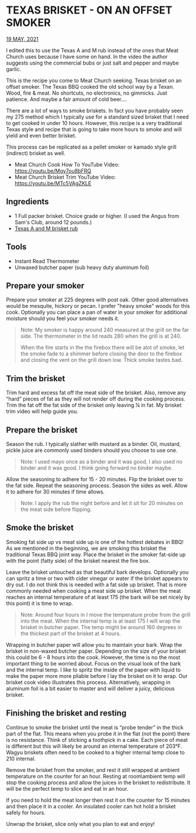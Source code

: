 # TEXAS BRISKET - ON AN OFFSET SMOKER

[19 MAY, 2021](https://www.meatchurch.com/blogs/recipes/brisket)

I edited this to use the Texas A and M rub instead of the ones that Meat Church uses because I have some on hand. In the video the author suggests using the commercial bubs or just salt and pepper and maybe garlic.

This is the recipe you come to Meat Church seeking. Texas brisket on an offset smoker. The Texas BBQ cooked the old school way by a Texan. Wood, fire & meat. No shortcuts, no electronics, no gimmicks. Just patience. And maybe a fair amount of cold beer....

There are a lot of ways to smoke briskets. In fact you have probably seen my 275 method which I typically use for a standard sized brisket that I need to get cooked in under 10 hours. However, this recipe is a very traditional Texas style and recipe that is going to take more hours to smoke and will yield and even better brisket. 

This process can be replicated as a pellet smoker or kamado style grill (indirect) brisket as well. 

- Meat Church Cook How To YouTube Video: https://youtu.be/Mgy7ou8bFRQ
- Meat Church Brisket Trim YouTube Video: https://youtu.be/MTc5VAgZKLE

## Ingredients

- 1 Full packer brisket. Choice grade or higher. (I used the Angus from Sam's Club, around 12 pounds.)
- [Texas A and M brisket rub](./Beef_Brisket_Dry_Rub.md)

## Tools
- Instant Read Thermometer
- Unwaxed butcher paper (sub heavy duty aluminum foil)

## Prepare your smoker

Prepare your smoker at 225 degrees with post oak. Other good alternatives would be mesquite, hickory or pecan. I prefer "heavy smoke" woods for this cook. Optionally you can place a pan of water in your smoker for additional moisture should you feel your smoker needs it.

> Note: My smoker is happy around 240 measured at the grill on the far side. The thermometer in the lid reads 280 when the grill is at 240.
>
> When the fire starts in the the firebox there will be alot of smoke, let the smoke fade to a shimmer before closing the door to the firebox and closing the vent on the grill down low. Thick smoke tastes bad.

## Trim the brisket
Trim hard and excess fat off the meat side of the brisket. Also, remove any “hard” pieces of fat as they will not render off during the cooking process. Trim the fat off the fat side of the brisket only leaving ¼ in fat. My brisket trim video will help guide you.

## Prepare the brisket
Season the rub. I typically slather with mustard as a binder. Oil, mustard, pickle juice are commonly used binders should you choose to use one.

> Note: I used mayo once as a binder and it was good, I also used no binder and it was good. I think going forward no binder maybe.

 Allow the seasoning to adhere for 15 - 20 minutes. Flip the brisket over to the fat side. Repeat the seasoning process. Season the sides as well. Allow it to adhere for 30 minutes if time allows.

> Note: I apply the rub the night before and let it sit for 20 minutes on the meat side before flipping.


## Smoke the brisket
Smoking fat side up vs meat side up is one of the hottest debates in BBQ! As we mentioned in the beginning, we are smoking this brisket the traditional Texas BBQ joint way. Place the brisket in the smoker fat-side up with the point (fatty side) of the brisket nearest the fire box.  

Leave the brisket untouched as that beautiful bark develops. Optionally you can spritz a time or two with cider vinegar or water if the brisket appears to dry out. I do not think this is needed with a fat side up brisket. That is more commonly needed when cooking a meat side up brisket.
When the meat reaches an internal temperature of at least 175 (the bark will be set nicely by this point) it is time to wrap.

> Note: Around four hours in I move the temperature probe from the grill into the meat. When the internal temp is at least 175 I will wrap the brisket in butcher paper. The temp might be around 160 degrees in the thickest part of the brisket at 4 hours.

Wrapping in butcher paper will allow you to maintain your bark. Wrap the brisket in non-waxed butcher paper. Depending on the size of your brisket this could be 6 - 8 hours into the cook. However, the time is no the most important thing to be worried about. Focus on the visual look of the bark and the internal temp. I like to spritz the inside of the paper with liquid to make the paper more more pliable before I lay the brisket on it to wrap. Our brisket cook video illustrates this process. Alternatively, wrapping in aluminum foil is a bit easier to master and will deliver a juicy, delicious brisket. 

## Finishing the brisket and resting
Continue to smoke the brisket until the meat is “probe tender” in the thick part of the flat. This means when you probe it in the flat (not the point) there is no resistance. Think of sticking a toothpick in a cake. Each piece of meat is different but this will likely be around an internal temperature of 203°F. Wagyu briskets often need to be cooked to a higher internal temp close to 210 internal. 

Remove the brisket from the smoker, and rest it still wrapped at ambient temperature on the counter for an hour. Resting at room\ambient temp will stop the cooking process and allow the juices in the brisket to redistribute. It will be the perfect temp to slice and eat in an hour. 

If you need to hold the meat longer then rest it on the counter for 15 minutes and then place it in a cooler. An insulated cooler can hot hold a brisket safely for hours. 

Unwrap the brisket, slice only what you plan to eat and enjoy!

